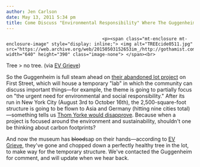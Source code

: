```yaml
---
author: Jen Carlson
date: May 13, 2011 5:34 pm
title: Come Discuss "Environmental Responsibility" Where The Guggenheim Chopped Down This Healthy Tree
---
```


	
										<p><span class="mt-enclosure mt-enclosure-image" style="display: inline;"> <img alt="TREEcide0511.jpg" src="https://web.archive.org/web/20150503152653im_/http://gothamist.com/attachments/arts_jen/TREEcide0511.jpg" width="640" height="390" class="image-none"> </span><br>
<span class="photo_caption">Tree &gt; no tree. (via <a href="https://web.archive.org/web/20150503152653/http://evgrieve.com/2011/05/guggenheim-makes-good-on-promise-of.html">EV Grieve</a>)</span></p>

<p>So the Guggenheim is full steam ahead on <a href="https://web.archive.org/web/20150503152653/http://gothamist.com/2011/05/06/guggenheim_lab.php">their abandoned lot project</a> on First Street, which will house a temporary &quot;lab&quot; in which the community can discuss important things&#x2014;for example, the theme is going to partially focus on &quot;the urgent need for environmental and social responsibility.&quot; After its run in New York City (August 3rd to October 16th), the 2,500-square-foot structure is going to be flown to Asia and Germany (hitting nine cities total)&#x2014;something tells us <a href="https://web.archive.org/web/20150503152653/http://www.grist.org/article/on-the-road-again1">Thom Yorke would disapprove</a>. Because when a project is focused around the environment and sustainability, shouldn&apos;t one be thinking about carbon footprints?  </p>

<p>And now the museum has <strike>blood</strike>sap on their hands&#x2014;according to <a href="https://web.archive.org/web/20150503152653/http://evgrieve.com/2011/05/guggenheim-makes-good-on-promise-of.html">EV Grieve</a>, they&apos;ve gone and chopped down a perfectly healthy tree in the lot, to make way for the temporary structure. We&apos;ve contacted the Guggenheim for comment, and will update when we hear back.</p>					
										
									
				